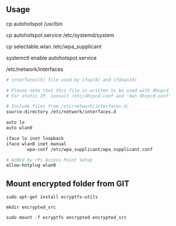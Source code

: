 ## Usage

cp autohotspot /usr/bin

cp autohotspot.service /etc/systemd/system

cp selectable.wlan /etc/wpa_supplicant 

systemctl enable autohotspot.service

/etc/network/interfaces

```bash
# interfaces(5) file used by ifup(8) and ifdown(8)

# Please note that this file is written to be used with dhcpcd
# For static IP, consult /etc/dhcpcd.conf and 'man dhcpcd.conf'

# Include files from /etc/network/interfaces.d:
source-directory /etc/network/interfaces.d

auto lo
auto wlan0

iface lo inet loopback
iface wlan0 inet manual
        wpa-conf /etc/wpa_supplicant/wpa_supplicant.conf

# Added by rPi Access Point Setup
allow-hotplug wlan0
```

## Mount encrypted folder from GIT
```
sudo apt-get install ecryptfs-utils

mkdir encrypted_src

sudo mount -f ecryptfs encrypted encrypted_src
```
